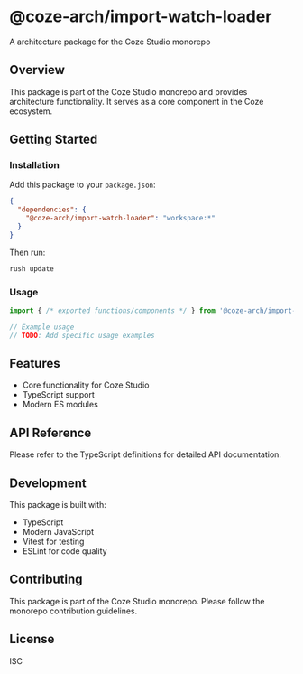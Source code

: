 # @coze-arch/import-watch-loader

A architecture package for the Coze Studio monorepo

## Overview

This package is part of the Coze Studio monorepo and provides architecture functionality. It serves as a core component in the Coze ecosystem.

## Getting Started

### Installation

Add this package to your `package.json`:

```json
{
  "dependencies": {
    "@coze-arch/import-watch-loader": "workspace:*"
  }
}
```

Then run:

```bash
rush update
```

### Usage

```typescript
import { /* exported functions/components */ } from '@coze-arch/import-watch-loader';

// Example usage
// TODO: Add specific usage examples
```

## Features

- Core functionality for Coze Studio
- TypeScript support
- Modern ES modules

## API Reference

Please refer to the TypeScript definitions for detailed API documentation.

## Development

This package is built with:

- TypeScript
- Modern JavaScript
- Vitest for testing
- ESLint for code quality

## Contributing

This package is part of the Coze Studio monorepo. Please follow the monorepo contribution guidelines.

## License

ISC
